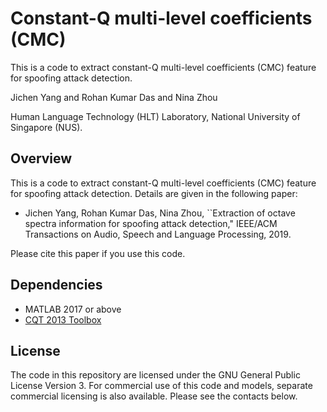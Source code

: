 # Constant-Q multi-level coefficients (CMC)
This is a code to extract constant-Q multi-level coefficients (CMC) feature for spoofing attack detection.

Jichen Yang and Rohan Kumar Das and Nina Zhou 

Human Language Technology (HLT) Laboratory,
National University of Singapore (NUS).

## Overview

This is a code to extract constant-Q multi-level coefficients (CMC) feature for spoofing attack detection.
Details are given in the following paper:

- Jichen Yang, Rohan Kumar Das, Nina Zhou, ``Extraction of octave spectra information for spoofing attack detection," IEEE/ACM Transactions on Audio, Speech and Language Processing, 2019.

Please cite this paper if you use this code.


## Dependencies

* MATLAB 2017 or above
* [CQT 2013 Toolbox](https://github.com/azraelkuan/asvspoof2017/tree/master/baseline/CQCC_v1.0/CQT_toolbox_2013)

## License
The code in this repository are licensed under the GNU General Public License Version 3. For commercial use of this code and models, separate commercial licensing is also available. Please see the contacts below.

